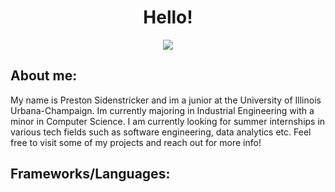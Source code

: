 <div id="header" align="center">
  <h1>Hello!</h1>
  <img src="https://cdn.dribbble.com/users/3573448/screenshots/14824348/media/84d25b677860816d8112a5a9b2d80a44.png](https://th.bing.com/th/id/OIP.FugSP5yTks_OLolWU8iUaQAAAA?rs=1&pid=ImgDetMain">
</div>



## About me:
My name is Preston Sidenstricker and im a junior at the University of Illinois Urbana-Champaign. Im currently majoring in Industrial Engineering with a minor in Computer Science. I am currently looking for summer internships in various tech fields such as software engineering, data analytics etc. Feel free to visit some of my projects and reach out for more info!

## Frameworks/Languages:
<!--
**PrestonSide/PrestonSide** is a ✨ _special_ ✨ repository because its `README.md` (this file) appears on your GitHub profile.

Here are some ideas to get you started:

- 🔭 I’m currently working on ...
- 🌱 I’m currently learning ...
- 👯 I’m looking to collaborate on ...
- 🤔 I’m looking for help with ...
- 💬 Ask me about ...
- 📫 How to reach me: ...
- 😄 Pronouns: ...
- ⚡ Fun fact: ...
-->
